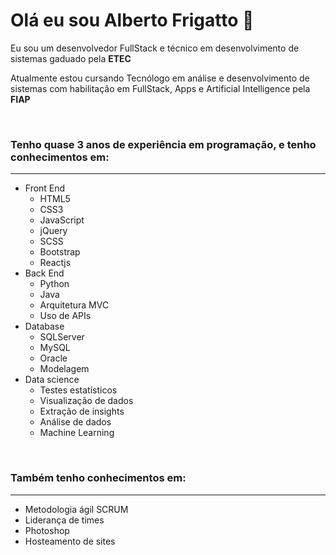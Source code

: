 # Olá eu sou Alberto Frigatto 👋

Eu sou um desenvolvedor FullStack e técnico em desenvolvimento de sistemas gaduado pela **ETEC**


Atualmente estou cursando Tecnólogo em análise e desenvolvimento de sistemas com habilitação em FullStack, Apps e Artificial Intelligence pela **FIAP**

<br/>

### Tenho quase 3 anos de experiência em programação, e tenho conhecimentos em:

---

- Front End
   - HTML5
   - CSS3
   - JavaScript
   - jQuery
   - SCSS
   - Bootstrap
   - Reactjs
- Back End
   - Python
   - Java
   - Arquitetura MVC
   - Uso de APIs
- Database
   - SQLServer
   - MySQL
   - Oracle
   - Modelagem
- Data science
   - Testes estatísticos
   - Visualização de dados
   - Extração de insights
   - Análise de dados
   - Machine Learning

<br/>

### Também tenho conhecimentos em:

---

- Metodologia ágil SCRUM
- Liderança de times 
- Photoshop
- Hosteamento de sites
